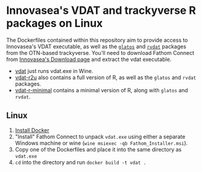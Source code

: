 # Innovasea's VDAT and trackyverse R packages on Linux

The Dockerfiles contained within this repository aim to provide access to Innovasea's VDAT executable, as well as the [`glatos`](https://github.com/ocean-tracking-network/glatos) and [`rvdat`](https://github.com/mhpob/rvdat) packages from the OTN-based trackyverse. You'll need to download Fathom Connect from [Innovasea's Download page](https://support.fishtracking.innovasea.com/s/downloads) and extract the vdat executable.

- [vdat](https://github.com/trackyverse/vdat-docker/tree/main/vdat) just runs vdat.exe in Wine.
- [vdat-r2u](https://github.com/trackyverse/vdat-docker/tree/main/vdat-r2u) also contains a full version of R, as well as the `glatos` and `rvdat` packages.
- [vdat-r-minimal](https://github.com/trackyverse/vdat-docker/tree/main/vdat-r-minimal) contains a minimal version of R, along with `glatos` and `rvdat`.

## Linux
1. [Install Docker](https://docs.docker.com/engine/install/)
2. "Install" Fathom Connect to unpack `vdat.exe` using either a separate Windows machine or wine (`wine msiexec -qb Fathom_Installer.msi`).
3. Copy one of the Dockerfiles and place it into the same directory as `vdat.exe`
4. `cd` into the directory and run `docker build -t vdat .`
